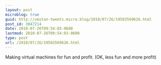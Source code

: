 ```yaml
---
layout: post
microblog: true
guid: http://vmstan-tweets.micro.blog/2010/07/26/19583569626.html
post_id: 3047214
date: 2010-07-26T09:54:03-0600
lastmod: 2010-07-26T09:54:03-0600
type: post
url: /2010/07/26/19583569626.html
---
```

Making virtual machines for fun and profit. (OK, less fun and more profit)
